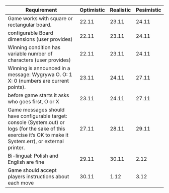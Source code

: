Requirement | Optimistic | Realistic | Pesimistic
------------ | ---| --- | ---
Game works with square or rectangular board. | 22.11 | 23.11 | 24.11
configurable Board dimensions (user provides) | 22.11 | 23.11 | 24.11
Winning condition has variable number of characters (user provides) | 22.11 | 23.11 | 24.11
Winning is announced in a message: Wygrywa O. O: 1 X: 0 (numbers are current points). | 23.11 | 24.11 | 27.11
before game starts it asks who goes first, O or X | 23.11 | 24.11 | 27.11
Game messages should have configurable target: console (System.out) or logs (for the sake of this exercise it’s OK to make it System.err), or external printer. | 27.11 | 28.11 | 29.11
Bi-lingual: Polish and English are fine | 29.11 | 30.11 | 2.12
Game should accept players instructions about each move | 30.11 | 1.12 | 3.12